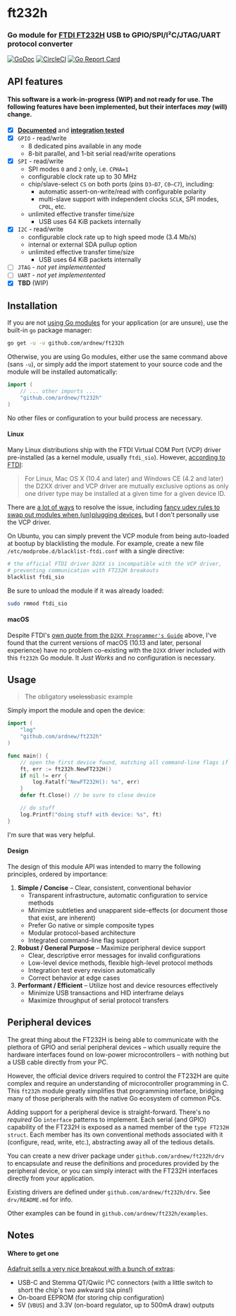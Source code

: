[docimg]:https://godoc.org/github.com/ardnew/ft232h?status.svg
[docurl]:https://godoc.org/github.com/ardnew/ft232h
[cciimg]:https://circleci.com/gh/ardnew/ft232h.svg?style=shield
[cciurl]:https://circleci.com/gh/ardnew/ft232h
[repimg]:https://goreportcard.com/badge/github.com/ardnew/ft232h
[repurl]:https://goreportcard.com/report/github.com/ardnew/ft232h

# ft232h
### Go module for [FTDI FT232H](https://www.ftdichip.com/Products/ICs/FT232H.htm) USB to GPIO/SPI/I²C/JTAG/UART protocol converter

[![GoDoc][docimg]][docurl] [![CircleCI][cciimg]][cciurl] [![Go Report Card][repimg]][repurl]

## API features
#### This software is a work-in-progress (WIP) and not ready for use. The following features have been implemented, but their interfaces _may_ (will) change.
- [x] [**Documented**][docurl] and [**integration tested**][cciurl]
- [x] `GPIO` - read/write
   - 8 dedicated pins available in any mode
   - 8-bit parallel, and 1-bit serial read/write operations
- [x] `SPI` - read/write
   - SPI modes `0` and `2` only, i.e. `CPHA=1`
   - configurable clock rate up to 30 MHz
   - chip/slave-select `CS` on both ports (pins `D3—D7`, `C0—C7`), including:
     - automatic assert-on-write/read with configurable polarity
     - multi-slave support with independent clocks `SCLK`, SPI modes, `CPOL`, etc.
   - unlimited effective transfer time/size
     - USB uses 64 KiB packets internally
- [x] `I2C` - read/write
   - configurable clock rate up to high speed mode (3.4 Mb/s)
   - internal or external SDA pullup option
   - unlimited effective transfer time/size
     - USB uses 64 KiB packets internally
- [ ] `JTAG` - _not yet implementented_
- [ ] `UART` - _not yet implementented_
- [x] **TBD** (WIP)

## Installation
If you are not [using Go modules](https://blog.golang.org/using-go-modules) for your application (or are unsure), use the built-in `go` package manager:
```sh
go get -u -v github.com/ardnew/ft232h
```
Otherwise, you are using Go modules, either use the same command above (sans `-u`), or simply add the import statement to your source code and the module will be installed automatically:
```go
import (
	// ... other imports ...
	"github.com/ardnew/ft232h"
)
```
No other files or configuration to your build process are necessary.

#### Linux
Many Linux distributions ship with the FTDI Virtual COM Port (VCP) driver pre-installed (as a kernel module, usually `ftdi_sio`). However, [according to FTDI](http://www.ftdichip.com/Support/Documents/ProgramGuides/D2XX_Programmer's_Guide(FT_000071).pdf):
> For Linux, Mac OS X (10.4 and later) and Windows CE (4.2
> and later) the D2XX driver and VCP driver are mutually
> exclusive options as only one driver type may be installed
> at a given time for a given device ID.

There are [a lot of ways](https://www.google.com/search?q=d2xx+ftdi_sio) to resolve the issue, including [fancy udev rules to swap out modules when (un)plugging devices](https://stackoverflow.com/a/43514662/1054397), but I don't personally use the VCP driver.

On Ubuntu, you can simply prevent the VCP module from being auto-loaded at bootup by blacklisting the module. For example, create a new file `/etc/modprobe.d/blacklist-ftdi.conf` with a single directive:
```sh
# the official FTDI driver D2XX is incompatible with the VCP driver,
# preventing communication with FT232H breakouts
blacklist ftdi_sio
```
Be sure to unload the module if it was already loaded:
```sh
sudo rmmod ftdi_sio
```

#### macOS
Despite FTDI's [own quote from the `D2XX Programmer's Guide`](http://www.ftdichip.com/Support/Documents/ProgramGuides/D2XX_Programmer's_Guide(FT_000071).pdf) above, I've found that the current versions of macOS (10.13 and later, personal experience) have no problem co-existing with the `D2XX` driver included with this `ft232h` Go module. It _Just Works_ and no configuration is necessary.

## Usage
> The obligatory ~~useless~~basic example

Simply import the module and open the device:
```go
import (
	"log"
	"github.com/ardnew/ft232h"
)

func main() {
	// open the first device found, matching all command-line flags if provided
	ft, err := ft232h.NewFT232H()
	if nil != err {
		log.Fatalf("NewFT232H(): %s", err)
	}
	defer ft.Close() // be sure to close device

	// do stuff
	log.Printf("doing stuff with device: %s", ft)
}
```
I'm sure that was very helpful.

#### Design
The design of this module API was intended to marry the following principles, ordered by importance:
1. **Simple / Concise** – Clear, consistent, conventional behavior
   - Transparent infrastructure, automatic configuration to service methods
   - Minimize subtleties and unapparent side-effects (or document those that exist, are inherent)
   - Prefer Go native or simple composite types
   - Modular protocol-based architecture
   - Integrated command-line flag support
2. **Robust / General Purpose** – Maximize peripheral device support
   - Clear, descriptive error messages for invalid configurations
   - Low-level device methods, flexible high-level protocol methods
   - Integration test every revision automatically
   - Correct behavior at edge cases
3. **Performant / Efficient** – Utilize host and device resources effectively
   - Minimize USB transactions and HID interframe delays
   - Maximize throughput of serial protocol transfers

## Peripheral devices

The great thing about the FT232H is being able to communicate with the plethora of GPIO and serial peripheral devices – which usually require the hardware interfaces found on low-power microcontrollers – with nothing but a USB cable directly from your PC.

However, the official device drivers required to control the FT232H are quite complex and require an understanding of microcontroller programming in C. This `ft232h` module greatly simplifies that programming interface, bridging many of those peripherals with the native Go ecosystem of common PCs.

Adding support for a peripheral device is straight-forward. There's no _required_ Go `interface` patterns to implement. Each serial (and GPIO) capability of the FT232H is exposed as a named member of the `type FT232H struct`. Each member has its own conventional methods associated with it (configure, read, write, etc.), abstracting away all of the tedious details.

You can create a new driver package under `github.com/ardnew/ft232h/drv` to encapsulate and reuse the definitions and procedures provided by the peripheral device, or you can simply interact with the FT232H interfaces directly from your application.

Existing drivers are defined under `github.com/ardnew/ft232h/drv`. See `drv/README.md` for info.

Other examples can be found in `github.com/ardnew/ft232h/examples`.

## Notes

#### Where to get one
[Adafruit sells a very nice breakout with a bunch of extras](https://www.adafruit.com/product/2264):
- USB-C and Stemma QT/Qwiic I²C connectors (with a little switch to short the chip's two awkward `SDA` pins!)
- On-board EEPROM (for storing chip configuration)
- 5V (`VBUS`) and 3.3V (on-board regulator, up to 500mA draw) outputs
